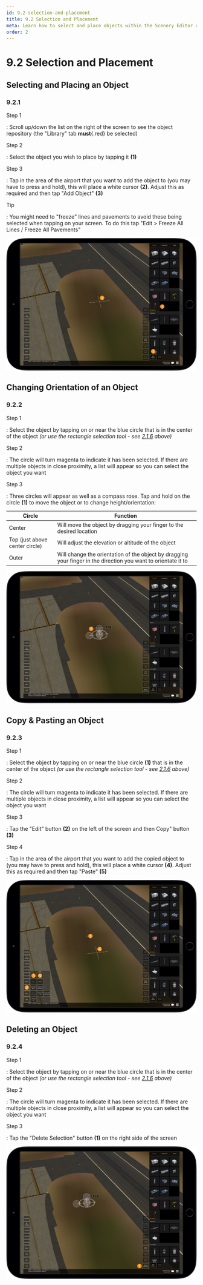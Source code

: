```yaml
---
id: 9.2-selection-and-placement
title: 9.2 Selection and Placement
meta: Learn how to select and place objects within the Scenery Editor of Infinite Flight.
order: 2
---
```




# 9.2 Selection and Placement



## Selecting and Placing an Object

### 9.2.1

Step 1

: Scroll up/down the list on the right of the screen to see the object repository (the "Library" tab **must**{.red} be selected)



Step 2

: Select the object you wish to place by tapping it **(1)**



Step 3

: Tap in the area of the airport that you want to add the object to (you may have to press and hold), this will place a white cursor **(2)**. Adjust this as required and then tap "Add Object" **(3)**



Tip

: You might need to "freeze" lines and pavements to avoid these being selected when tapping on your screen. To do this tap "Edit > Freeze All Lines / Freeze All Pavements"



![Image 7.2.1.1 - Object Placement](_images/manual/frames/7.2.2.1b.png)



## Changing Orientation of an Object

### 9.2.2

Step 1

: Select the object by tapping on or near the blue circle that is in the center of the object *(or use the rectangle selection tool - see [2.1.6](/guide/scenery-editor-manual/2.-user-interface/2.1-editor-screen#2.1.6) above)*



Step 2

: The circle will turn magenta to indicate it has been selected. If there are multiple objects in close proximity, a list will appear so you can select the object you want



Step 3

: Three circles will appear as well as a compass rose. Tap and hold on the circle **(1)** to move the object or to change height/orientation:



| Circle                         | Function                                                     |
| ------------------------------ | ------------------------------------------------------------ |
| Center                         | Will move the object by dragging your finger to the desired location |
| Top (just above center circle) | Will adjust the elevation or altitude of the object          |
| Outer                          | Will change the orientation of the object by dragging your finger in the direction you want to orientate it to |



![Image 7.2.2.1 - Changing Object Orientation](_images/manual/frames/7.2.3.1b.png)



## Copy & Pasting an Object

### 9.2.3

Step 1

: Select the object by tapping on or near the blue circle **(1)** that is in the center of the object *(or use the rectangle selection tool - see [2.1.6](/guide/scenery-editor-manual/2.-user-interface/2.1-editor-screen#2.1.6) above)*



Step 2

: The circle will turn magenta to indicate it has been selected. If there are multiple objects in close proximity, a list will appear so you can select the object you want



Step 3

: Tap the "Edit" button **(2)** on the left of the screen and then Copy" button **(3)**



Step 4

: Tap in the area of the airport that you want to add the copied object to (you may have to press and hold), this will place a white cursor **(4)**. Adjust this as required and then tap "Paste" **(5)**



![Image 7.2.3.1 - Copy & Pasting an Object](_images/manual/frames/7.2.4.1b.png)



## Deleting an Object

### 9.2.4

Step 1

: Select the object by tapping on or near the blue circle that is in the center of the object *(or use the rectangle selection tool - see [2.1.6](/guide/scenery-editor-manual/2.-user-interface/2.1-editor-screen#2.1.6) above)*



Step 2

: The circle will turn magenta to indicate it has been selected. If there are multiple objects in close proximity, a list will appear so you can select the object you want



Step 3

: Tap the "Delete Selection" button **(1)** on the right side of the screen



![Image 7.2.4.1 - Deleting an Object](_images/manual/frames/7.2.5.1b.png)





